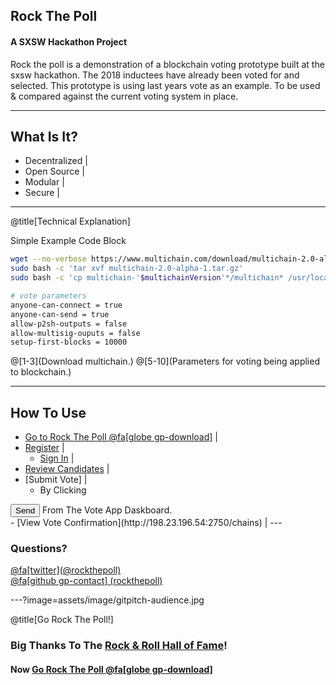 ## Rock The Poll
#### A SXSW Hackathon Project 

Rock the poll is a demonstration of a blockchain voting prototype built at the sxsw hackathon.
The 2018 inductees have already been voted for and selected. This prototype is using last years vote as an example.
To be used & compared against the current voting system in place.

---

## What Is It?

- Decentralized |
- Open Source |
- Modular |
- Secure |

---
@title[Technical Explanation]

<p><span class="slide-title">Simple Example Code Block</span></p>

```bash
wget --no-verbose https://www.multichain.com/download/multichain-2.0-alpha-1.tar.gz
sudo bash -c 'tar xvf multichain-2.0-alpha-1.tar.gz'
sudo bash -c 'cp multichain-'$multichainVersion'*/multichain* /usr/local/bin/'

# vote parameters
anyone-can-connect = true    
anyone-can-send = true     
allow-p2sh-outputs = false     
allow-multisig-ouputs = false    
setup-first-blocks = 10000   
```

@[1-3](Download multichain.)
@[5-10](Parameters for voting being applied to blockchain.)

---

## How To Use
- [Go to Rock The Poll @fa[globe gp-download]](http://198.23.196.54/VoteApp/) |
- [Register](http://198.23.196.54/VoteApp/register.php) |
  + [Sign In](http://198.23.196.54/VoteApp/login.php) |
- [Review Candidates](http://198.23.196.54/VoteApp/ic_send_vote.php) |
- [Submit Vote] |
  + By Clicking<br>
<input type="reset" class="mb-xs mt-xs mr-xs btn btn-success" onclick="sendMetadataToAddress('txtMyAddress', 'txtToAddrSWM', 'txtMessageSWM', 'txtUnitsSWM', this, 'outputSWM');" value="Send">
 From The Vote App Daskboard.<br> 
- [View Vote Confirmation](http://198.23.196.54:2750/chains) |
---

### Questions?

<a href="">
@fa[twitter](@rockthepoll) 
</a>

<br>
<a href="">
@fa[github gp-contact]
  (rockthepoll) 
</a>

---?image=assets/image/gitpitch-audience.jpg

@title[Go Rock The Poll!]

### Big Thanks To The <a href="www.rockhall.com">Rock & Roll Hall of Fame</a>!
#### Now [Go Rock The Poll @fa[globe gp-download]](https://voteapp.gq)

